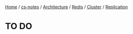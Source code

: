 [Home](https://mengxianbin.github.io) /
[cs-notes](https://mengxianbin.github.io/cs-notes/site) /
[Architecture](https://mengxianbin.github.io/cs-notes/site/Architecture) /
[Redis](https://mengxianbin.github.io/cs-notes/site/Architecture/Redis) /
[Cluster](https://mengxianbin.github.io/cs-notes/site/Architecture/Redis/Cluster) /
[Replication](https://mengxianbin.github.io/cs-notes/site/Architecture/Redis/Cluster/Replication)

# TO DO
